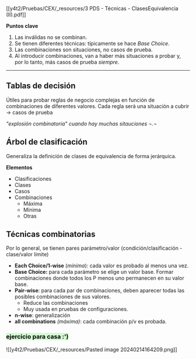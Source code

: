 [[y4t2/Pruebas/CEX/_resources/3 PDS - Técnicas - ClasesEquivalencia (II).pdf]]

**Puntos clave**
1. Las inválidas no se combinan.
2.  Se tienen diferentes técnicas: típicamente se hace *Base Choice*.
3. Las combinaciones son situaciones, no casos de prueba.
4. Al introducir combinaciones, van a haber más situaciones a probar y, por lo tanto, más casos de prueba *siempre*.

---
## Tablas de decisión
Útiles para probar reglas de negocio complejas en función de combinaciones de diferentes valores. 
Cada regla será una situación a cubrir → casos de prueba

*"explosión combinatoria" cuando hay muchas sitauciones ¬.¬*

## Árbol de clasificación
Generaliza la definición de clases de equivalencia de forma jerárquica.

**Elementos**
- Clasificaciones
- Clases
- Casos
- Combinaciones
	- Máxima
	- Mínima
	- Otras

## Técnicas combinatorias
Por lo general, se tienen pares parámetro/valor (condición/clasificación - clase/valor límite)

- **Each Choice/1-wise** (*mínima*): cada valor es probado al menos una vez.
- **Base Choice:** para cada parámetro se elige un valor base. Formar combinaciones donde todos los P menos uno permanecen en su valor base.
- **Pair-wise**: para cada par de combinaciones, deben aparecer todas las posibles combinaciones de sus valores.
	- Reduce las combinaciones
	- Muy usada en pruebas de configuraciones.
- **n-wise**: generalización
- **all combinations** *(máxima)*: cada combinación p/v es probada.

### <mark style="background: #BBFABBA6;">ejercicio para casa :')</mark>
![[y4t2/Pruebas/CEX/_resources/Pasted image 20240214164209.png]]